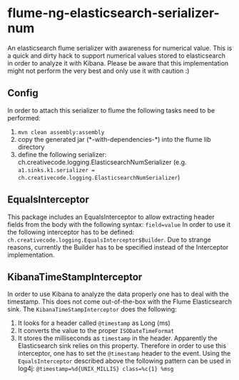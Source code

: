 flume-ng-elasticsearch-serializer-num
=====================================

An elasticsearch flume serializer with awareness for numerical value.
This is a quick and dirty hack to support numerical values stored to elasticsearch in order to analyze it with Kibana.
Please be aware that this implementation might not perform the very best and only use it with caution :)

Config
------
In order to attach this serializer to flume the following tasks need to be performed:  
1. `mvn clean assembly:assembly`  
2. copy the generated jar (\*-with-dependencies-\*) into the flume lib directory  
3. define the following serializer: ch.creativecode.logging.ElasticsearchNumSerializer (e.g. `a1.sinks.k1.serializer = ch.creativecode.logging.ElasticsearchNumSerializer`)  


EqualsInterceptor
-----------------
This package includes an EqualsInterceptor to allow extracting header fields from the body with the following syntax: `field=value`
In order to use it the following interceptor has to be defined: `ch.creativecode.logging.EqualsInterceptor$Builder`.
Due to strange reasons, currently the Builder has to be specified instead of the Interceptor implementation.


KibanaTimeStampInterceptor
--------------------------
In order to use Kibana to analyze the data properly one has to deal with the timestamp. This does not come out-of-the-box with
the Flume Elasticsearch sink. The `KibanaTimeStampInterceptor` does the following:
1. It looks for a header called `@timestamp` as Long (ms)
2. It converts the value to the proper `ISODateTimeFormat`
3. It stores the milliseconds as `timestamp` in the header. Apparently the Elasticsearch sink relies on this property.
Therefore in order to use this interceptor, one has to set the `@timestamp` header to the event. Using the `EqualsInterceptor`
described above the following pattern can be used in log4j: `@timestamp=%d{UNIX_MILLIS} class=%c{1} %msg`